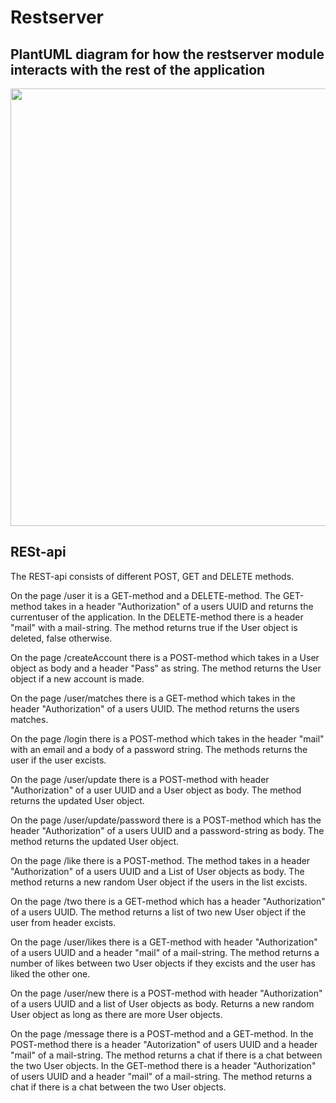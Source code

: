 # Restserver

## PlantUML diagram for how the restserver module interacts with the rest of the application

<p align="center">
    <img width="700" src="/uploads/d032c8773b7bd7bcd3418d50935bcd80/restserver.png">
</p>

## RESt-api

The REST-api consists of different POST, GET and DELETE methods.

On the page /user it is a GET-method and a DELETE-method. The GET-method takes in a header "Authorization" of a users UUID and returns the currentuser of the application. In the DELETE-method there is a header "mail" with a mail-string. The method returns true if the User object is deleted, false otherwise.

On the page /createAccount there is a POST-method which takes in a User object as body and a header "Pass" as string. The method returns the User object if a new account is made.

On the page /user/matches there is a GET-method which takes in the header "Authorization" of a users UUID. The method returns the users matches.

On the page /login there is a POST-method which takes in the header "mail" with an email and a body of a password string. The methods returns the user if the user excists.

On the page /user/update there is a POST-method with header "Authorization" of a user UUID and a User object as body. The method returns the updated User object.

On the page /user/update/password there is a POST-method which has the header "Authorization" of a users UUID and a password-string as body. The method returns the updated User object.

On the page /like there is a POST-method. The method takes in a header "Authorization" of a users UUID and a List of User objects as body. The method returns a new random User object if the users in the list excists.

On the page /two there is a GET-method which has a header "Authorization" of a users UUID. The method returns a list of two new User object if the user from header excists.

On the page /user/likes there is a GET-method with header "Authorization" of a users UUID and a header "mail" of a mail-string. The method returns a number of likes between two User objects if they excists and the user has liked the other one.

On the page /user/new there is a POST-method with header "Authorization" of a users UUID and a list of User objects as body. Returns a new random User object as long as there are more User objects.

On the page /message there is a POST-method and a GET-method. In the POST-method there is a header "Autorization" of users UUID and a header "mail" of a mail-string. The method returns a chat if there is a chat between the two User objects. In the GET-method there is a header "Authorization" of users UUID and a header "mail" of a mail-string. The method returns a chat if there is a chat between the two User objects.




